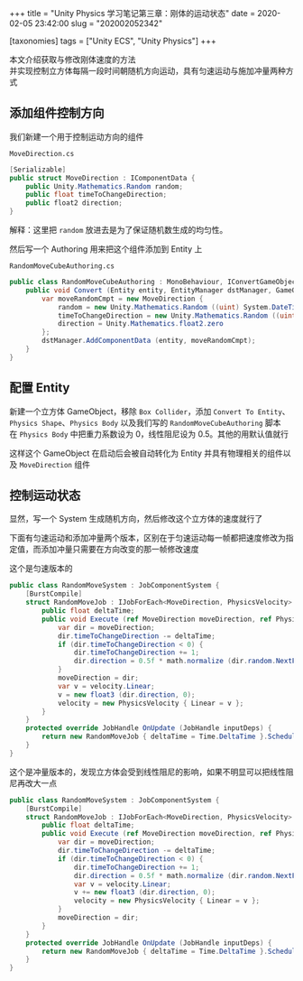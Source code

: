+++
title = "Unity Physics 学习笔记第三章：刚体的运动状态"
date = 2020-02-05 23:42:00
slug = "202002052342"

[taxonomies]
tags = ["Unity ECS", "Unity Physics"]
+++

本文介绍获取与修改刚体速度的方法<br>
并实现控制立方体每隔一段时间朝随机方向运动，具有匀速运动与施加冲量两种方式

<!-- more -->

## 添加组件控制方向

我们新建一个用于控制运动方向的组件

`MoveDirection.cs`

```cs
[Serializable]
public struct MoveDirection : IComponentData {
    public Unity.Mathematics.Random random;
    public float timeToChangeDirection;
    public float2 direction;
}
```

解释：这里把 `random` 放进去是为了保证随机数生成的均匀性。

然后写一个 Authoring 用来把这个组件添加到 Entity 上

`RandomMoveCubeAuthoring.cs`

```cs
public class RandomMoveCubeAuthoring : MonoBehaviour, IConvertGameObjectToEntity {
    public void Convert (Entity entity, EntityManager dstManager, GameObjectConversionSystem conversionSystem) {
        var moveRandomCmpt = new MoveDirection {
            random = new Unity.Mathematics.Random ((uint) System.DateTime.Now.Ticks),
            timeToChangeDirection = new Unity.Mathematics.Random ((uint) System.DateTime.Now.Ticks).NextFloat (),
            direction = Unity.Mathematics.float2.zero
        };
        dstManager.AddComponentData (entity, moveRandomCmpt);
    }
}
```

## 配置 Entity

新建一个立方体 GameObject，移除 `Box Collider`，添加 `Convert To Entity`、`Physics Shape`、`Physics Body` 以及我们写的 `RandomMoveCubeAuthoring` 脚本<br>
在 `Physics Body` 中把重力系数设为 0，线性阻尼设为 0.5。其他的用默认值就行

这样这个 GameObject 在启动后会被自动转化为 Entity 并具有物理相关的组件以及 `MoveDirection` 组件

## 控制运动状态

显然，写一个 System 生成随机方向，然后修改这个立方体的速度就行了

下面有匀速运动和添加冲量两个版本，区别在于匀速运动每一帧都把速度修改为指定值，而添加冲量只需要在方向改变的那一帧修改速度

这个是匀速版本的

```cs
public class RandomMoveSystem : JobComponentSystem {
    [BurstCompile]
    struct RandomMoveJob : IJobForEach<MoveDirection, PhysicsVelocity> {
        public float deltaTime;
        public void Execute (ref MoveDirection moveDirection, ref PhysicsVelocity velocity) {
            var dir = moveDirection;
            dir.timeToChangeDirection -= deltaTime;
            if (dir.timeToChangeDirection < 0) {
                dir.timeToChangeDirection += 1;
                dir.direction = 0.5f * math.normalize (dir.random.NextFloat2 () - new float2 (0.5f, 0.5f));
            }
            moveDirection = dir;
            var v = velocity.Linear;
            v = new float3 (dir.direction, 0);
            velocity = new PhysicsVelocity { Linear = v };
        }
    }
    protected override JobHandle OnUpdate (JobHandle inputDeps) {
        return new RandomMoveJob { deltaTime = Time.DeltaTime }.Schedule (this, inputDeps);
    }
}
```

这个是冲量版本的，发现立方体会受到线性阻尼的影响，如果不明显可以把线性阻尼再改大一点

```cs
public class RandomMoveSystem : JobComponentSystem {
    [BurstCompile]
    struct RandomMoveJob : IJobForEach<MoveDirection, PhysicsVelocity> {
        public float deltaTime;
        public void Execute (ref MoveDirection moveDirection, ref PhysicsVelocity velocity) {
            var dir = moveDirection;
            dir.timeToChangeDirection -= deltaTime;
            if (dir.timeToChangeDirection < 0) {
                dir.timeToChangeDirection += 1;
                dir.direction = 0.5f * math.normalize (dir.random.NextFloat2 () - new float2 (0.5f, 0.5f));
                var v = velocity.Linear;
                v += new float3 (dir.direction, 0);
                velocity = new PhysicsVelocity { Linear = v };
            }
            moveDirection = dir;
        }
    }
    protected override JobHandle OnUpdate (JobHandle inputDeps) {
        return new RandomMoveJob { deltaTime = Time.DeltaTime }.Schedule (this, inputDeps);
    }
}
```
